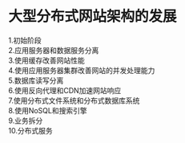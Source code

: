 # 大型分布式网站架构的发展
1.初始阶段  
2.应用服务器和数据服务分离  
3.使用缓存改善网站性能  
4.使用应用服务器集群改善网站的并发处理能力  
5.数据库读写分离  
6.使用反向代理和CDN加速网站响应  
7.使用分布式文件系统和分布式数据库系统  
8.使用NoSQL和搜索引擎  
9.业务拆分  
10.分布式服务  
